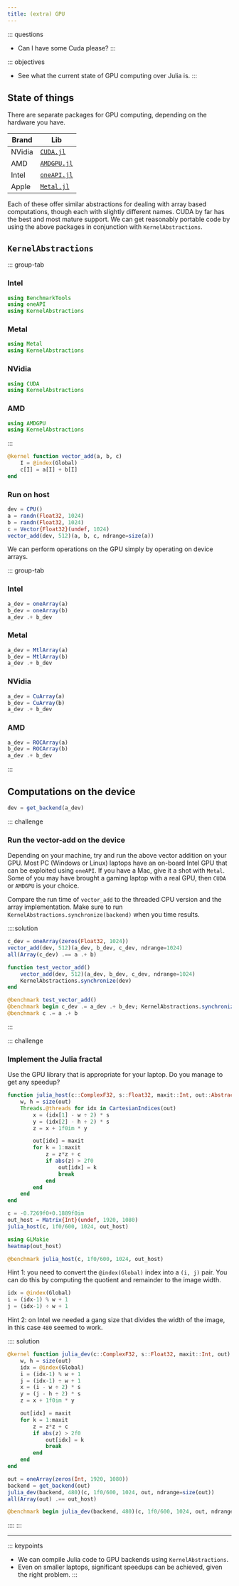 ```yaml
---
title: (extra) GPU
---
```


::: questions
- Can I have some Cuda please?
:::

::: objectives
- See what the current state of GPU computing over Julia is.
:::

## State of things

There are separate packages for GPU computing, depending on the hardware you have.

| Brand | Lib |
|---|---|
| NVidia | [`CUDA.jl`](https://github.com/JuliaGPU/CUDA.jl) |
| AMD | [`AMDGPU.jl`](https://github.com/JuliaGPU/AMDGPU.jl) |
| Intel | [`oneAPI.jl`](https://github.com/JuliaGPU/oneAPI.jl) |
| Apple | [`Metal.jl`](https://github.com/JuliaGPU/Metal.jl) |

Each of these offer similar abstractions for dealing with array based computations, though each with slightly different names.
CUDA by far has the best and most mature support. We can get reasonably portable code by using the above packages in conjunction with `KernelAbstractions`.

## `KernelAbstractions`

::: group-tab
### Intel

```julia
using BenchmarkTools
using oneAPI
using KernelAbstractions
```

### Metal

```julia
using Metal
using KernelAbstractions
```

### NVidia

```julia
using CUDA
using KernelAbstractions
```

### AMD

```julia
using AMDGPU
using KernelAbstractions
```
:::


```julia
@kernel function vector_add(a, b, c)
    I = @index(Global)
    c[I] = a[I] + b[I]
end
```

### Run on host

```julia
dev = CPU()
a = randn(Float32, 1024)
b = randn(Float32, 1024)
c = Vector{Float32}(undef, 1024)
vector_add(dev, 512)(a, b, c, ndrange=size(a))
```

We can perform operations on the GPU simply by operating on device arrays.

::: group-tab
### Intel

```julia
a_dev = oneArray(a)
b_dev = oneArray(b)
a_dev .+ b_dev
```

### Metal

```julia
a_dev = MtlArray(a)
b_dev = MtlArray(b)
a_dev .+ b_dev
```

### NVidia

```julia
a_dev = CuArray(a)
b_dev = CuArray(b)
a_dev .+ b_dev
```

### AMD

```julia
a_dev = ROCArray(a)
b_dev = ROCArray(b)
a_dev .+ b_dev
```
:::

## Computations on the device

```julia
dev = get_backend(a_dev)
```

::: challenge
### Run the vector-add on the device
Depending on your machine, try and run the above vector addition on your GPU. Most PC (Windows or Linux) laptops have an on-board Intel GPU that can be exploited using `oneAPI`. If you have a Mac, give it a shot with `Metal`. Some of you may have brought a gaming laptop with a real GPU, then `CUDA` or `AMDGPU` is your choice.

Compare the run time of `vector_add` to the threaded CPU version and the array implementation. Make sure to run `KernelAbstractions.synchronize(backend)` when you time results.

::::solution
```julia
c_dev = oneArray(zeros(Float32, 1024))
vector_add(dev, 512)(a_dev, b_dev, c_dev, ndrange=1024)
all(Array(c_dev) .== a .+ b)

function test_vector_add()
	vector_add(dev, 512)(a_dev, b_dev, c_dev, ndrange=1024)
	KernelAbstractions.synchronize(dev) 
end

@benchmark test_vector_add()
@benchmark begin c_dev .= a_dev .+ b_dev; KernelAbstractions.synchronize(dev) end
@benchmark c .= a .+ b
```
:::

::: challenge
### Implement the Julia fractal

Use the GPU library that is appropriate for your laptop. Do you manage to get any speedup? 

```julia
function julia_host(c::ComplexF32, s::Float32, maxit::Int, out::AbstractMatrix{Int})
	w, h = size(out)
	Threads.@threads for idx in CartesianIndices(out)
		x = (idx[1] - w ÷ 2) * s
		y = (idx[2] - h ÷ 2) * s
		z = x + 1f0im * y

		out[idx] = maxit
		for k = 1:maxit
			z = z*z + c
			if abs(z) > 2f0
				out[idx] = k
				break
			end
		end
	end
end

c = -0.7269f0+0.1889f0im
out_host = Matrix{Int}(undef, 1920, 1080)
julia_host(c, 1f0/600, 1024, out_host)
```

```julia
using GLMakie
heatmap(out_host)
```

```julia
@benchmark julia_host(c, 1f0/600, 1024, out_host)
```

Hint 1: you need to convert the `@index(Global)` index into a `(i, j)` pair. You can do this by computing the quotient and remainder to the image width.

```julia
idx = @index(Global)
i = (idx-1) % w + 1
j = (idx-1) ÷ w + 1
```

Hint 2: on Intel we needed a gang size that divides the width of the image, in this case `480` seemed to work.

:::: solution

```julia
@kernel function julia_dev(c::ComplexF32, s::Float32, maxit::Int, out)
	w, h = size(out)
	idx = @index(Global)
	i = (idx-1) % w + 1
	j = (idx-1) ÷ w + 1
	x = (i - w ÷ 2) * s
	y = (j - h ÷ 2) * s
	z = x + 1f0im * y

	out[idx] = maxit
	for k = 1:maxit
		z = z*z + c
		if abs(z) > 2f0
			out[idx] = k
			break
		end
	end
end
```

```julia
out = oneArray(zeros(Int, 1920, 1080))
backend = get_backend(out)
julia_dev(backend, 480)(c, 1f0/600, 1024, out, ndrange=size(out))
all(Array(out) .== out_host)
```

```julia
@benchmark begin julia_dev(backend, 480)(c, 1f0/600, 1024, out, ndrange=size(out)); KernelAbstractions.synchronize(backend) end
```
::::
:::

---

::: keypoints
- We can compile Julia code to GPU backends using `KernelAbstractions`.
- Even on smaller laptops, significant speedups can be achieved, given the right problem.
:::
